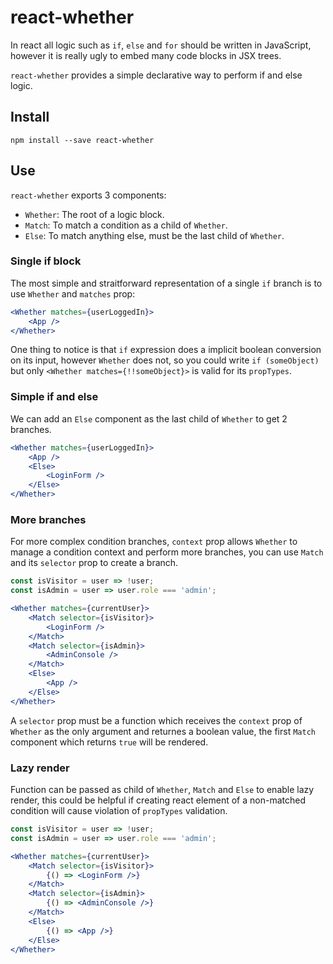 # react-whether

In react all logic such as `if`, `else` and `for` should be written in JavaScript, however it is really ugly to embed many code blocks in JSX trees.

`react-whether` provides a simple declarative way to perform if and else logic.

## Install

```shell
npm install --save react-whether
```

## Use

`react-whether` exports 3 components:

- `Whether`: The root of a logic block.
- `Match`: To match a condition as a child of `Whether`.
- `Else`: To match anything else, must be the last child of `Whether`.

### Single if block

The most simple and straitforward representation of a single `if` branch is to use `Whether` and `matches` prop:

```jsx
<Whether matches={userLoggedIn}>
    <App />
</Whether>
```

One thing to notice is that `if` expression does a implicit boolean conversion on its input, however `Whether` does not, so you could write `if (someObject)` but only `<Whether matches={!!someObject}>` is valid for its `propTypes`.

### Simple if and else

We can add an `Else` component as the last child of `Whether` to get 2 branches.

```jsx
<Whether matches={userLoggedIn}>
    <App />
    <Else>
        <LoginForm />
    </Else>
</Whether>
```

### More branches

For more complex condition branches, `context` prop allows `Whether` to manage a condition context and perform more branches, you can use `Match` and its `selector` prop to create a branch.

```jsx
const isVisitor = user => !user;
const isAdmin = user => user.role === 'admin';

<Whether matches={currentUser}>
    <Match selector={isVisitor}>
        <LoginForm />
    </Match>
    <Match selector={isAdmin}>
        <AdminConsole />
    </Match>
    <Else>
        <App />
    </Else>
</Whether>
```

A `selector` prop must be a function which receives the `context` prop of `Whether` as the only argument and returnes a boolean value, the first `Match` component which returns `true` will be rendered.

### Lazy render

Function can be passed as child of `Whether`, `Match` and `Else` to enable lazy render, this could be helpful if creating react element of a non-matched condition will cause violation of `propTypes` validation.

```jsx
const isVisitor = user => !user;
const isAdmin = user => user.role === 'admin';

<Whether matches={currentUser}>
    <Match selector={isVisitor}>
        {() => <LoginForm />}
    </Match>
    <Match selector={isAdmin}>
        {() => <AdminConsole />}
    </Match>
    <Else>
        {() => <App />}
    </Else>
</Whether>
```
